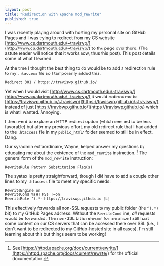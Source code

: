 ```yaml
---
layout: post
title: "Redirection with Apache mod_rewrite"
published: true
---
```


I was recently playing around with hosting my personal site on GitHub Pages and I was trying to redirect from my CS website [http://www.cs.dartmouth.edu/~traviswp/](http://www.cs.dartmouth.edu/~traviswp/) to the page over there. (The astute reader will notice that it works now, thus this post). This post details some of what I learned. 

At the time I thought the best thing to do would be to add a redirection rule to my `.htaccess` file so I temporarily added this: 

```
Redirect 301 / https://traviswp.github.io/
```

Yet when I would visit [http://www.cs.dartmouth.edu/~traviswp/](http://www.cs.dartmouth.edu/~traviswp/)
it would redirect me to [https://traviswp.github.io/~traviswp/](https://traviswp.github.io/~traviswp/) instead of just [https://traviswp.github.io/](https://traviswp.github.io/) which is what I wanted. Annoying.  

I then went to explore an HTTP redirect option (which seemed to be less favorable) but after my previous effort, my old redirect rule that I had added to the `.htaccess` file in my `public_html/` folder seemed to still be in effect. Dang.

Our sysadmin extraordinaire, Wayne, helped answer my questions by educating me about the existence of the `mod_rewrite` instruction. [^1] The general form of the `mod_rewrite` instruction:

```
RewriteRule Pattern Substitution Flag(s)
```

<!--
It is also possible to execute apache instructions based on conditions. 
Any RewriteCond condition affects the behavior of the following RewriteRule, which is a little confusing, as RewriteCond won’t be evaluated until the following RewriteRule pattern matches the current URL.

The [L] flag causes mod_rewrite to stop processing the rule set. In most contexts, this means that if the rule matches, no further rules will be processed.
-->

The syntax is pretty straightforward, though I did have to add a couple other lines to my `.htaccess` file to meet my specific needs: 

```
RewriteEngine on
RewriteCond %{HTTPS} !=on
RewriteRule ^(.*) https://traviswp.github.io [L]
```

This effectively forwards all non-SSL requests to my public folder (the `^(.*)` bit) to my GitHub Pages address. 
Without the `RewriteCond` line, *all* requests would be forwarded. 
The non-SSL bit is relevant for me since I still host some content on our CS servers that can be accessed there over SSL (i.e., I don't want to be redirected to my GitHub-hosted site in all cases). 
I'm still learning about this but things seem to be working!


[^1]: See [https://httpd.apache.org/docs/current/rewrite/](https://httpd.apache.org/docs/current/rewrite/) for the official documentation. 